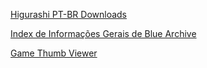 [Higurashi PT-BR Downloads](https://github.com/TechHero1/higurashi-pt-br-downloads/blob/main/README.md)

[Index de Informações Gerais de Blue Archive](https://techhero1.github.io/ba-index/)

[Game Thumb Viewer](https://techhero1.github.io/game-thumb-viewer/)